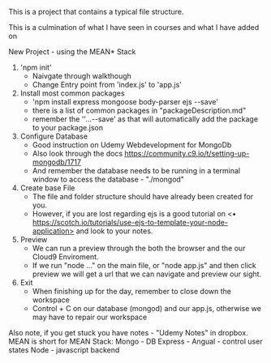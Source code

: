 This is a project that contains a typical file structure. 

This is a culmination of what I have seen in courses and what I have added on

New Project - using the MEAN* Stack
1) 'npm init'
    - Naivgate through walkthough
    - Change Entry point from 'index.js' to 'app.js'
2) Install most common packages
    - 'npm install express mongoose body-parser ejs --save'
    - there is a list of common packages in "packageDescription.md"
    - remember the ''...--save' as that will automatically add the package to your package.json
3) Configure Database 
    - Good instruction on Udemy Webdevelopment for MongoDb
    - Also look through the docs <https://community.c9.io/t/setting-up-mongodb/1717>
    - And remember the database needs to be running in a terminal window to access the database - "./mongod" 
4) Create base File 
    - The file and folder structure should have already been created for you.
    - However, if you are lost regarding ejs is a good tutorial on <•	https://scotch.io/tutorials/use-ejs-to-template-your-node-application> and look to your notes.
5) Preview
    - We can run a preview through the both the browser and the our Cloud9 Enviroment.
    - If we run "node ..." on the main file, or "node app.js" and then click preview we will get a url that we can navigate and preview our sight.
6) Exit
    - When finishing up for the day, remember to close down the workspace 
    - Control + C on our database (mongod) and our app.js, otherwise we may have to repair our workspace
    
Also note, if you get stuck you have notes - "Udemy Notes" in dropbox.
MEAN is short for MEAN Stack:
    Mongo - DB
    Express - 
    Angual - control user states
    Node - javascript backend